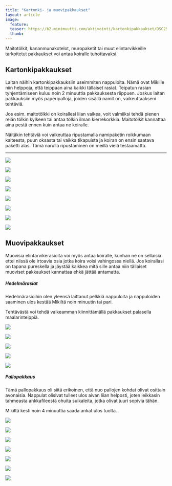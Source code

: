 ```yaml
---
title: "Kartonki- ja muovipakkaukset"
layout: article
image:
  feature:
  teaser: https://b2.minimuutti.com/aktivointi/kartonkipakkaukset/DSC25797-245px.jpg
  thumb:
---
```


Maitotölkit, kananmunakotelot, muropaketit tai muut elintarvikkeille tarkoitetut pakkaukset voi antaa koiralle tuhottavaksi.

## Kartonkipakkaukset

Laitan näihin kartonkipakkauksiin useimmiten nappuloita. Nämä ovat Mikille niin helppoja, että teippaan aina kaikki tällaiset rasiat. Teipatun rasian tyhjentämiseen kuluu noin 2 minuuttia pakkauksesta riippuen. Joskus laitan pakkauksiin myös paperipalloja, joiden sisällä namit on, vaikeuttaakseni tehtäviä.

Jos esim. maitotölkki on koirallesi liian vaikea, voit valmiiksi tehdä pienen reiän tölkin kylkeen tai antaa tölkin ilman kierrekorkkia. Maitotölkit kannattaa aina pestä ennen kuin antaa ne koiralle. 

Näitäkin tehtäviä voi vaikeuttaa ripustamalla namipaketin roikkumaan kaiteesta, puun oksasta tai vaikka tikapuista ja koiran on ensin saatava paketti alas. Tämä narulla ripustaminen on meillä vielä testaamatta.

---

![](https://b2.minimuutti.com/aktivointi/kartonkipakkaukset/DSC25797-800px.jpg)

![](https://b2.minimuutti.com/aktivointi/kartonkipakkaukset/DSC32143-800px.jpg)

![](https://b2.minimuutti.com/aktivointi/kartonkipakkaukset/DS04409-800px.jpg)

![](https://b2.minimuutti.com/aktivointi/kartonkipakkaukset/DS04438-800px.jpg)

![](https://b2.minimuutti.com/aktivointi/kartonkipakkaukset/DSC33827-800px.jpg)

![](https://b2.minimuutti.com/aktivointi/kartonkipakkaukset/DSC56453-800px.jpg)

![](https://b2.minimuutti.com/aktivointi/kartonkipakkaukset/DSC56545-800px.jpg)

![](https://b2.minimuutti.com/aktivointi/kartonkipakkaukset/DSC57932-800px.jpg)

## Muovipakkaukset

Muovisia elintarvikerasioita voi myös antaa koiralle, kunhan ne on sellaisia ettei niissä ole irtoavia osia jotka koira voisi vahingossa niellä. Jos koirallasi on tapana pureskella ja jäystää kaikkea mitä sille antaa niin tällaiset muoviset pakkaukset kannattaa ehkä jättää antamatta.

##### Hedelmärasiat

Hedelmärasioihin olen yleensä laittanut pelkkiä nappuloita ja nappuloiden saaminen ulos kestää Mikiltä noin minuutin tai pari.

Tehtävästä voi tehdä vaikeamman kiinnittämällä pakkaukset palasella maalarinteippiä.

![](https://b2.minimuutti.com/aktivointi/muovipakkaukset/DS36399-800px.jpg)

![](https://b2.minimuutti.com/aktivointi/muovipakkaukset/DS36397-800px.jpg)

![](https://b2.minimuutti.com/aktivointi/muovipakkaukset/DS36405-800px.jpg)

![](https://b2.minimuutti.com/aktivointi/muovipakkaukset/DS36413-800px.jpg)

![](https://b2.minimuutti.com/aktivointi/muovipakkaukset/DS36463-800px.jpg)

##### Pallopakkaus

Tämä pallopakkaus oli siitä erikoinen, että nuo pallojen kohdat olivat osittain avonaisia. Nappulat olisivat tulleet ulos aivan liian helposti, joten leikkasin tahmeasta ankkafileestä ohuita suikaleita, jotka olivat juuri sopivia tähän.

Mikiltä kesti noin 4 minuuttia saada ankat ulos tuolta.

![](https://b2.minimuutti.com/aktivointi/muovipakkaukset/DS21987-800px.jpg)

![](https://b2.minimuutti.com/aktivointi/muovipakkaukset/DS22003-800px.jpg)

![](https://b2.minimuutti.com/aktivointi/muovipakkaukset/DS22062-800px.jpg)

![](https://b2.minimuutti.com/aktivointi/muovipakkaukset/DS22068-800px.jpg)

![](https://b2.minimuutti.com/aktivointi/muovipakkaukset/DS22150-800px.jpg)

![](https://b2.minimuutti.com/aktivointi/muovipakkaukset/DS22171-800px.jpg)

![](https://b2.minimuutti.com/aktivointi/muovipakkaukset/DS22184-800px.jpg)
